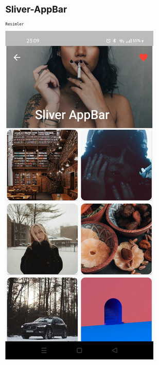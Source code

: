 # Sliver-AppBar
`Resimler`

![This is an image](https://github.com/Burak-58-Cicek/Sliver-AppBar/blob/main/resimler/sliver2.jpg)



